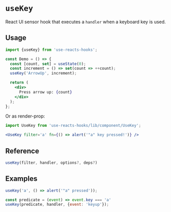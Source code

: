 # `useKey`

React UI sensor hook that executes a `handler` when a keyboard key is used.

## Usage

```jsx
import {useKey} from 'use-reacts-hooks';

const Demo = () => {
  const [count, set] = useState(0);
  const increment = () => set(count => ++count);
  useKey('ArrowUp', increment);

  return (
    <div>
      Press arrow up: {count}
    </div>
  );
};
```

Or as render-prop:

```jsx
import UseKey from 'use-reacts-hooks/lib/component/UseKey';

<UseKey filter='a' fn={() => alert('"a" key pressed!')} />
```


## Reference

```js
useKey(filter, handler, options?, deps?)
```


## Examples

```js
useKey('a', () => alert('"a" pressed'));

const predicate = (event) => event.key === 'a'
useKey(predicate, handler, {event: 'keyup'});
```
